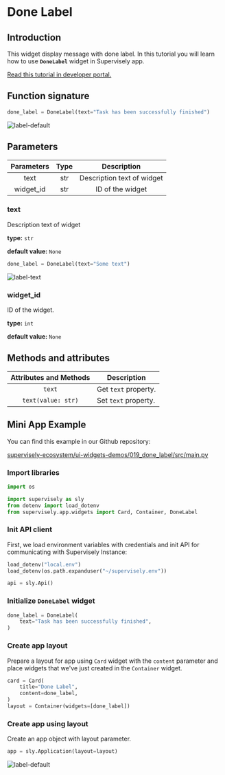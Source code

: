 # Done Label

## Introduction

This widget display message with done label. In this tutorial you will learn how to use **`DoneLabel`** widget in Supervisely app.

[Read this tutorial in developer portal.](https://developer.supervise.ly/app-development/apps-with-gui/done-label)

## Function signature

```python
done_label = DoneLabel(text="Task has been successfully finished")
```

![label-default](https://user-images.githubusercontent.com/79905215/218078545-53840478-4f2d-4b74-a4c7-2838efba93b9.png)

## Parameters

| Parameters  |                      Type                      |          Description           |
| :---------: | :--------------------------------------------: | :----------------------------: |
|    text    |                      str                       | Description text of widget |
|  widget_id  |                      str                       |        ID of the widget        |

### text

Description text of widget

**type:** `str`

**default value:** `None`

```python
done_label = DoneLabel(text="Some text")
```

![label-text](https://user-images.githubusercontent.com/79905215/218078983-94449c90-3436-4da8-8107-cbdc29c416c0.png)

### widget_id

ID of the widget.

**type:** `int`

**default value:** `None`

## Methods and attributes

|       Attributes and Methods        | Description                                |
| :---------------------------------: | ------------------------------------------ |
|               `text`               | Get `text` property.       |
|         `text(value: str)`         | Set `text` property.                |


## Mini App Example

You can find this example in our Github repository:

[supervisely-ecosystem/ui-widgets-demos/019_done_label/src/main.py](https://github.com/supervisely-ecosystem/ui-widgets-demos/blob/master/019_done_label/src/main.py)

### Import libraries

```python
import os

import supervisely as sly
from dotenv import load_dotenv
from supervisely.app.widgets import Card, Container, DoneLabel
```

### Init API client

First, we load environment variables with credentials and init API for communicating with Supervisely Instance:

```python
load_dotenv("local.env")
load_dotenv(os.path.expanduser("~/supervisely.env"))

api = sly.Api()
```

### Initialize `DoneLabel` widget


```python
done_label = DoneLabel(
    text="Task has been successfully finished",
)
```

### Create app layout

Prepare a layout for app using `Card` widget with the `content` parameter and place widgets that we've just created in the `Container` widget.

```python
card = Card(
    title="Done Label",
    content=done_label,
)
layout = Container(widgets=[done_label])
```

### Create app using layout

Create an app object with layout parameter.

```python
app = sly.Application(layout=layout)
```


![label-default](https://user-images.githubusercontent.com/79905215/218078545-53840478-4f2d-4b74-a4c7-2838efba93b9.png)
